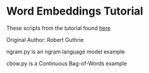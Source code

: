 # Word Embeddings Tutorial


These scripts from the tutorial found [here](http://pytorch.org/tutorials/beginner/nlp/word_embeddings_tutorial.html#sphx-glr-beginner-nlp-word-embeddings-tutorial-py)


Original Author: Robert Guthrie


ngram.py is an ngram language model example

cbow.py is a Continuous Bag-of-Words example